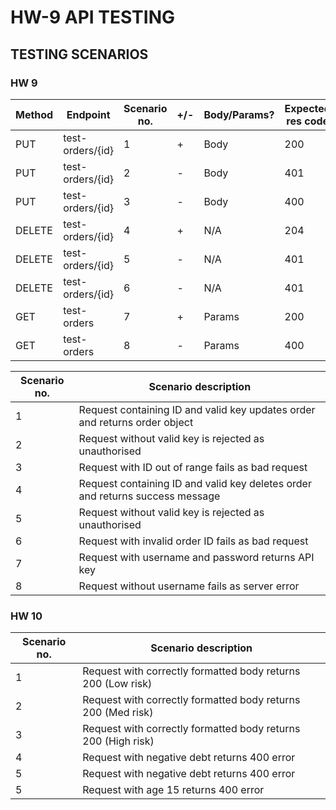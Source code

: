 # HW-9 API TESTING

## TESTING SCENARIOS

### HW 9

| Method | Endpoint         | Scenario no. | +/- | Body/Params? | Expected res code |
|--------|------------------|--------------|-----|--------------|-------------------|
| PUT    | test-orders/{id} | 1            | +   | Body         | 200               |
| PUT    | test-orders/{id} | 2            | -   | Body         | 401               |
| PUT    | test-orders/{id} | 3            | -   | Body         | 400               |
| DELETE | test-orders/{id} | 4            | +   | N/A          | 204               |
| DELETE | test-orders/{id} | 5            | -   | N/A          | 401               |
| DELETE | test-orders/{id} | 6            | -   | N/A          | 401               |
| GET    | test-orders      | 7            | +   | Params       | 200               |
| GET    | test-orders      | 8            | -   | Params       | 400               |


| Scenario no. | Scenario description                                                          |
|--------------|-------------------------------------------------------------------------------|
| 1            | Request containing ID and valid key updates order and returns order object    |
| 2            | Request without valid key is rejected as unauthorised                         |
| 3            | Request with ID out of range fails as bad request                             |
| 4            | Request containing ID and valid key deletes order and returns success message |
| 5            | Request without valid key is rejected as unauthorised                         |
| 6            | Request with invalid order ID fails as bad request                            |
| 7            | Request with username and password returns API key                            |
| 8            | Request without username fails as server error                                |

### HW 10

| Scenario no. | Scenario description                                          |
|--------------|---------------------------------------------------------------|
| 1            | Request with correctly formatted body returns 200 (Low risk)  |
| 2            | Request with correctly formatted body returns 200 (Med risk)  |
| 3            | Request with correctly formatted body returns 200 (High risk) |
| 4            | Request with negative debt returns 400 error                  |
| 5            | Request with negative debt returns 400 error                  |
| 5            | Request with age 15 returns 400 error                         |